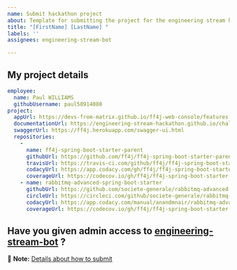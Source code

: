 ```yaml
---
name: Submit hackathon project
about: Template for submitting the project for the engineering stream hackathon
title: "[FirstName] [LastName] "
labels: ''
assignees: engineering-stream-bot

---
```


## My project details

```yaml
employee:
  name: Paul WILLIAMS
  githubUsername: paul58914080
project:
  appUrl: https://devs-from-matrix.github.io/ff4j-web-console/features
  documentationUrl: https://engineering-stream-hackathon.github.io/challenge/
  swaggerUrl: https://ff4j.herokuapp.com/swagger-ui.html
  repositories:
    -
      name: ff4j-spring-boot-starter-parent
      githubUrl: https://github.com/ff4j/ff4j-spring-boot-starter-parent
      travisUrl: https://travis-ci.com/github/ff4j/ff4j-spring-boot-starter-parent
      codacyUrl: https://app.codacy.com/gh/ff4j/ff4j-spring-boot-starter-parent/dashboard
      coverageUrl: https://codecov.io/gh/ff4j/ff4j-spring-boot-starter-parent
    - name: rabbitmq-advanced-spring-boot-starter
      githubUrl: https://github.com/societe-generale/rabbitmq-advanced-spring-boot-starter
      circleUrl: https://circleci.com/github/societe-generale/rabbitmq-advanced-spring-boot-starter
      codacyUrl: https://app.codacy.com/manual/anandmnair/rabbitmq-advanced-spring-boot-starter/dashboard
      coverageUrl: https://codecov.io/gh/ff4j/ff4j-spring-boot-starter-parent
```


## Have you given admin access to [engineering-stream-bot](https://github.com/engineering-stream-bot) ?  

:pushpin: **Note:** [Details about how to submit]()
